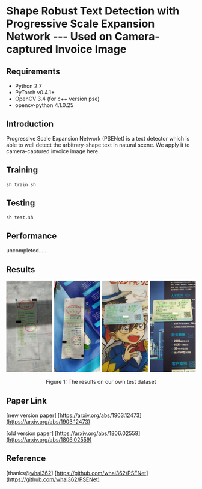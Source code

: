 # Shape Robust Text Detection with Progressive Scale Expansion Network --- Used on Camera-captured Invoice Image

## Requirements
* Python 2.7
* PyTorch v0.4.1+
* OpenCV 3.4 (for c++ version pse)
* opencv-python 4.1.0.25

## Introduction
Progressive Scale Expansion Network (PSENet) is a text detector which is able to well detect the arbitrary-shape text in natural scene.
We apply it to camera-captured invoice image here.

## Training
```
sh train.sh
```

## Testing
```
sh test.sh
```

## Performance
uncompleted......

## Results
<div align="center">
  <img src="https://github.com/GA-17a/PSENet/blob/master/detection_result/0.png">
</div>
<p align="center">
  Figure 1: The results on our own test dataset
</p>

## Paper Link
[new version paper] [https://arxiv.org/abs/1903.12473](https://arxiv.org/abs/1903.12473)

[old version paper] [https://arxiv.org/abs/1806.02559](https://arxiv.org/abs/1806.02559)

## Reference
[thanks@[whai362](https://github.com/whai362)] [https://github.com/whai362/PSENet](https://github.com/whai362/PSENet)

